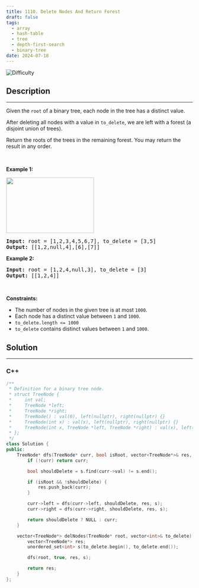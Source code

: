 ```yaml
---
title: 1110. Delete Nodes And Return Forest
draft: false
tags: 
  - array
  - hash-table
  - tree
  - depth-first-search
  - binary-tree
date: 2024-07-18
---
```


![Difficulty](https://img.shields.io/badge/Difficulty-Medium-blue.svg)

## Description

---
<p>Given the <code>root</code> of a binary tree, each node in the tree has a distinct value.</p>

<p>After deleting all nodes with a value in <code>to_delete</code>, we are left with a forest (a disjoint union of trees).</p>

<p>Return the roots of the trees in the remaining forest. You may return the result in any order.</p>

<p>&nbsp;</p>
<p><strong class="example">Example 1:</strong></p>
<img alt="" src="https://assets.leetcode.com/uploads/2019/07/01/screen-shot-2019-07-01-at-53836-pm.png" style="width: 237px; height: 150px;" />
<pre>
<strong>Input:</strong> root = [1,2,3,4,5,6,7], to_delete = [3,5]
<strong>Output:</strong> [[1,2,null,4],[6],[7]]
</pre>

<p><strong class="example">Example 2:</strong></p>

<pre>
<strong>Input:</strong> root = [1,2,4,null,3], to_delete = [3]
<strong>Output:</strong> [[1,2,4]]
</pre>

<p>&nbsp;</p>
<p><strong>Constraints:</strong></p>

<ul>
	<li>The number of nodes in the given tree is at most <code>1000</code>.</li>
	<li>Each node has a distinct value between <code>1</code> and <code>1000</code>.</li>
	<li><code>to_delete.length &lt;= 1000</code></li>
	<li><code>to_delete</code> contains distinct values between <code>1</code> and <code>1000</code>.</li>
</ul>


## Solution

---
### C++
``` cpp title='delete-nodes-and-return-forest'
/**
 * Definition for a binary tree node.
 * struct TreeNode {
 *     int val;
 *     TreeNode *left;
 *     TreeNode *right;
 *     TreeNode() : val(0), left(nullptr), right(nullptr) {}
 *     TreeNode(int x) : val(x), left(nullptr), right(nullptr) {}
 *     TreeNode(int x, TreeNode *left, TreeNode *right) : val(x), left(left), right(right) {}
 * };
 */
class Solution {
public:
    TreeNode* dfs(TreeNode* curr, bool isRoot, vector<TreeNode*>& res, unordered_set<int>& s) {
        if (!curr) return curr;

        bool shouldDelete = s.find(curr->val) != s.end();

        if (isRoot && !shouldDelete) {
            res.push_back(curr);
        }

        curr->left = dfs(curr->left, shouldDelete, res, s);
        curr->right = dfs(curr->right, shouldDelete, res, s);

        return shouldDelete ? NULL : curr;
    }

    vector<TreeNode*> delNodes(TreeNode* root, vector<int>& to_delete) {
        vector<TreeNode*> res;
        unordered_set<int> s(to_delete.begin(), to_delete.end());

        dfs(root, true, res, s);

        return res;
    }
};

```

